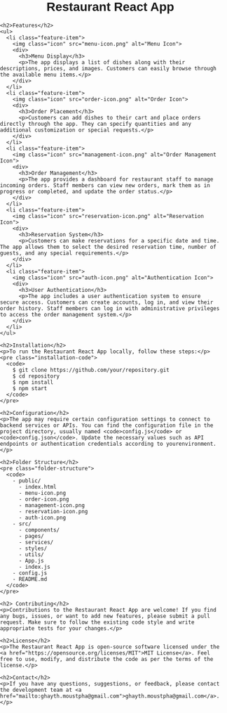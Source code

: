 <!DOCTYPE html>
<html lang="en">

<head>
  <meta charset="UTF-8">
  <meta name="viewport" content="width=device-width, initial-scale=1.0">
  <title>Restaurant React App</title>
  <style>
    /* Add your custom styles here */
    body {
      font-family: Arial, sans-serif;
      margin: 0;
      padding: 0;
    }

    .container {
      max-width: 1200px;
      margin: 0 auto;
      padding: 20px;
    }

    h1 {
      text-align: center;
      margin-top: 0;
    }

    p {
      margin-bottom: 10px;
    }

    .feature-item {
      display: flex;
      align-items: center;
      margin-bottom: 20px;
    }

    .feature-item .icon {
      width: 50px;
      height: 50px;
      margin-right: 10px;
    }

    .feature-item h3 {
      margin: 0;
    }

    .installation-code {
      background-color: #f5f5f5;
      padding: 10px;
      font-family: monospace;
    }

    .folder-structure {
      margin-top: 20px;
      background-color: #f5f5f5;
      padding: 20px;
      font-family: monospace;
    }

    .contributing {
      margin-top: 20px;
      background-color: #f5f5f5;
      padding: 20px;
    }

    .license {
      margin-top: 20px;
      background-color: #f5f5f5;
      padding: 20px;
    }

    .contact {
      margin-top: 20px;
      background-color: #f5f5f5;
      padding: 20px;
    }
  </style>
</head>

<body>
  <div class="container">
    <h1>Restaurant React App</h1>

    <h2>Features</h2>
    <ul>
      <li class="feature-item">
        <img class="icon" src="menu-icon.png" alt="Menu Icon">
        <div>
          <h3>Menu Display</h3>
          <p>The app displays a list of dishes along with their descriptions, prices, and images. Customers can easily browse through the available menu items.</p>
        </div>
      </li>
      <li class="feature-item">
        <img class="icon" src="order-icon.png" alt="Order Icon">
        <div>
          <h3>Order Placement</h3>
          <p>Customers can add dishes to their cart and place orders directly through the app. They can specify quantities and any additional customization or special requests.</p>
        </div>
      </li>
      <li class="feature-item">
        <img class="icon" src="management-icon.png" alt="Order Management Icon">
        <div>
          <h3>Order Management</h3>
          <p>The app provides a dashboard for restaurant staff to manage incoming orders. Staff members can view new orders, mark them as in progress or completed, and update the order status.</p>
        </div>
      </li>
      <li class="feature-item">
        <img class="icon" src="reservation-icon.png" alt="Reservation Icon">
        <div>
          <h3>Reservation System</h3>
          <p>Customers can make reservations for a specific date and time. The app allows them to select the desired reservation time, number of guests, and any special requirements.</p>
        </div>
      </li>
      <li class="feature-item">
        <img class="icon" src="auth-icon.png" alt="Authentication Icon">
        <div>
          <h3>User Authentication</h3>
          <p>The app includes a user authentication system to ensure secure access. Customers can create accounts, log in, and view their order history. Staff members can log in with administrative privileges to access the order management system.</p>
        </div>
      </li>
    </ul>

    <h2>Installation</h2>
    <p>To run the Restaurant React App locally, follow these steps:</p>
    <pre class="installation-code">
      <code>
        $ git clone https://github.com/your/repository.git
        $ cd repository
        $ npm install
        $ npm start
      </code>
    </pre>

    <h2>Configuration</h2>
    <p>The app may require certain configuration settings to connect to backend services or APIs. You can find the configuration file in the project directory, usually named <code>config.js</code> or <code>config.json</code>. Update the necessary values such as API endpoints or authentication credentials according to yourenvironment.</p>

    <h2>Folder Structure</h2>
    <pre class="folder-structure">
      <code>
        - public/
          - index.html
          - menu-icon.png
          - order-icon.png
          - management-icon.png
          - reservation-icon.png
          - auth-icon.png
        - src/
          - components/
          - pages/
          - services/
          - styles/
          - utils/
          - App.js
          - index.js
        - config.js
        - README.md
      </code>
    </pre>

    <h2> Contributing</h2>
    <p>Contributions to the Restaurant React App are welcome! If you find any bugs, issues, or want to add new features, please submit a pull request. Make sure to follow the existing code style and write appropriate tests for your changes.</p>

    <h2>License</h2>
    <p>The Restaurant React App is open-source software licensed under the <a href="https://opensource.org/licenses/MIT">MIT License</a>. Feel free to use, modify, and distribute the code as per the terms of the license.</p>

    <h2>Contact</h2>
    <p>If you have any questions, suggestions, or feedback, please contact the development team at <a href="mailto:ghayth.moustpha@gmail.com">ghayth.moustpha@gmail.com</a>.</p>
  </div>
</body>

</html>